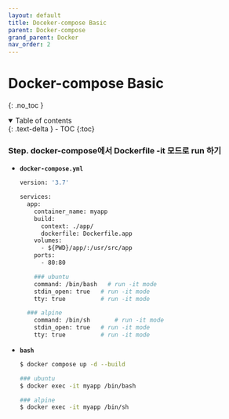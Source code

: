 ```yaml
---
layout: default
title: Doceker-compose Basic
parent: Docker-compose
grand_parent: Docker
nav_order: 2
---
```


# Docker-compose Basic
{: .no_toc }

<details open markdown="block">
  <summary>
    Table of contents
  </summary>
  {: .text-delta }
- TOC
{:toc}
</details>

<!------------------------------------ STEP ------------------------------------>

### Step. docker-compose에서 Dockerfile -it 모드로 run 하기

* **`docker-compose.yml`**

  ```dockerfile
  version: '3.7'
  
  services:
    app:
      container_name: myapp
      build:
        context: ./app/
        dockerfile: Dockerfile.app
      volumes:
        - ${PWD}/app/:/usr/src/app
      ports:
        - 80:80
  
      ### ubuntu
      command: /bin/bash   # run -it mode
      stdin_open: true	 # run -it mode
      tty: true			 # run -it mode
  
  	### alpine
      command: /bin/sh  	 # run -it mode
      stdin_open: true	 # run -it mode
      tty: true			 # run -it mode
  ```

* **`bash`**

  ```bash
  $ docker compose up -d --build
  
  ### ubuntu
  $ docker exec -it myapp /bin/bash
  
  ### alpine
  $ docker exec -it myapp /bin/sh
  ```

